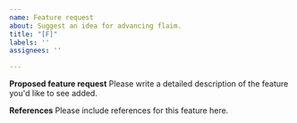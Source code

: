 ```yaml
---
name: Feature request
about: Suggest an idea for advancing flaim.
title: "[F]"
labels: ''
assignees: ''

---
```


**Proposed feature request**
Please write a detailed description of the feature you'd like to see added.

**References**
Please include references for this feature here.

